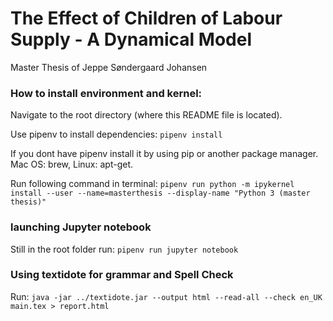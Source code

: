 # The Effect of Children of Labour Supply - A Dynamical Model

Master Thesis of Jeppe Søndergaard Johansen

### How to install environment and kernel:

Navigate to the root directory (where this README file is located).

Use pipenv to install dependencies: `pipenv install`

If you dont have pipenv install it by using pip or another package manager. Mac OS: brew, Linux: apt-get.

Run following command in terminal: `pipenv run python -m ipykernel install --user --name=masterthesis --display-name "Python 3 (master thesis)"`

### launching **Jupyter notebook**

Still in the root folder run: `pipenv run jupyter notebook`

### Using textidote for grammar and Spell Check

Run: `java -jar ../textidote.jar --output html --read-all --check en_UK  main.tex > report.html`